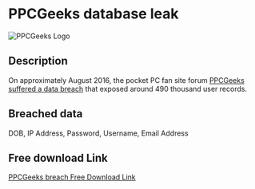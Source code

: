 # PPCGeeks database leak

![PPCGeeks Logo](https://ppcgeeks.ai/wp-content/uploads/2023/01/PPC-Geeks-Logo.png)

## Description

On approximately August 2016, the pocket PC fan site forum <a href="https://haveibeenpwned.com/Breach/CraftRise" target="_blank" rel="noopener">PPCGeeks suffered a data breach</a> that exposed around 490 thousand user records.

## Breached data

DOB, IP Address, Password, Username, Email Address

## Free download Link

[PPCGeeks breach Free Download Link]()
